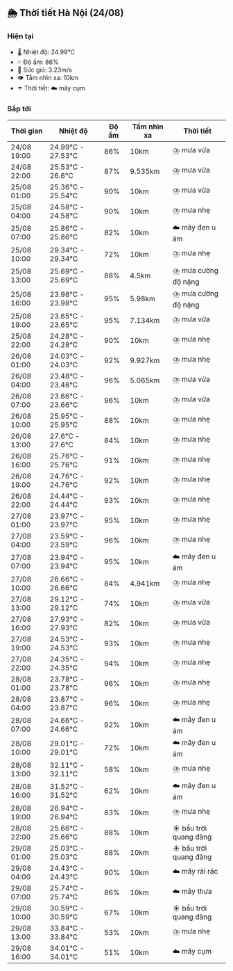 ## 🌦️ Thời tiết Hà Nội (24/08)

### Hiện tại

- 🌡️ Nhiệt độ: 24.99℃
- 💦 Độ ẩm: 86%
- 💨 Sức gió: 3.23m/s
- 👁️ Tầm nhìn xa: 10km
- ☂️ Thời tiết: ☁️ mây cụm

### Sắp tới

| Thời gian | Nhiệt độ | Độ ẩm | Tầm nhìn xa | Thời tiết |
| --- | --- | --- | --- | --- |
| 24/08 19:00 | 24.99℃ - 27.53℃ | 86% | 10km | ⛈️ mưa vừa |
| 24/08 22:00 | 25.53℃ - 26.6℃ | 87% | 9.535km | ⛈️ mưa vừa |
| 25/08 01:00 | 25.36℃ - 25.54℃ | 90% | 10km | ⛈️ mưa vừa |
| 25/08 04:00 | 24.58℃ - 24.58℃ | 90% | 10km | ⛈️ mưa nhẹ |
| 25/08 07:00 | 25.86℃ - 25.86℃ | 82% | 10km | ☁️ mây đen u ám |
| 25/08 10:00 | 29.34℃ - 29.34℃ | 72% | 10km | ⛈️ mưa nhẹ |
| 25/08 13:00 | 25.69℃ - 25.69℃ | 88% | 4.5km | ⛈️ mưa cường độ nặng |
| 25/08 16:00 | 23.98℃ - 23.98℃ | 95% | 5.98km | ⛈️ mưa cường độ nặng |
| 25/08 19:00 | 23.65℃ - 23.65℃ | 95% | 7.134km | ⛈️ mưa vừa |
| 25/08 22:00 | 24.28℃ - 24.28℃ | 90% | 10km | ⛈️ mưa nhẹ |
| 26/08 01:00 | 24.03℃ - 24.03℃ | 92% | 9.927km | ⛈️ mưa nhẹ |
| 26/08 04:00 | 23.48℃ - 23.48℃ | 96% | 5.065km | ⛈️ mưa vừa |
| 26/08 07:00 | 23.66℃ - 23.66℃ | 96% | 10km | ⛈️ mưa vừa |
| 26/08 10:00 | 25.95℃ - 25.95℃ | 88% | 10km | ⛈️ mưa nhẹ |
| 26/08 13:00 | 27.6℃ - 27.6℃ | 84% | 10km | ⛈️ mưa nhẹ |
| 26/08 16:00 | 25.76℃ - 25.76℃ | 91% | 10km | ⛈️ mưa nhẹ |
| 26/08 19:00 | 24.76℃ - 24.76℃ | 92% | 10km | ⛈️ mưa nhẹ |
| 26/08 22:00 | 24.44℃ - 24.44℃ | 93% | 10km | ⛈️ mưa nhẹ |
| 27/08 01:00 | 23.97℃ - 23.97℃ | 95% | 10km | ⛈️ mưa nhẹ |
| 27/08 04:00 | 23.59℃ - 23.59℃ | 96% | 10km | ⛈️ mưa nhẹ |
| 27/08 07:00 | 23.94℃ - 23.94℃ | 95% | 10km | ☁️ mây đen u ám |
| 27/08 10:00 | 26.66℃ - 26.66℃ | 84% | 4.941km | ⛈️ mưa nhẹ |
| 27/08 13:00 | 29.12℃ - 29.12℃ | 74% | 10km | ⛈️ mưa vừa |
| 27/08 16:00 | 27.93℃ - 27.93℃ | 82% | 10km | ⛈️ mưa vừa |
| 27/08 19:00 | 24.53℃ - 24.53℃ | 93% | 10km | ⛈️ mưa nhẹ |
| 27/08 22:00 | 24.35℃ - 24.35℃ | 94% | 10km | ⛈️ mưa nhẹ |
| 28/08 01:00 | 23.78℃ - 23.78℃ | 96% | 10km | ⛈️ mưa nhẹ |
| 28/08 04:00 | 23.87℃ - 23.87℃ | 96% | 10km | ⛈️ mưa nhẹ |
| 28/08 07:00 | 24.66℃ - 24.66℃ | 92% | 10km | ☁️ mây đen u ám |
| 28/08 10:00 | 29.01℃ - 29.01℃ | 72% | 10km | ☁️ mây đen u ám |
| 28/08 13:00 | 32.11℃ - 32.11℃ | 58% | 10km | ⛈️ mưa nhẹ |
| 28/08 16:00 | 31.52℃ - 31.52℃ | 62% | 10km | ☁️ mây đen u ám |
| 28/08 19:00 | 26.94℃ - 26.94℃ | 83% | 10km | ⛈️ mưa nhẹ |
| 28/08 22:00 | 25.66℃ - 25.66℃ | 88% | 10km | ☀️ bầu trời quang đãng |
| 29/08 01:00 | 25.03℃ - 25.03℃ | 88% | 10km | ☀️ bầu trời quang đãng |
| 29/08 04:00 | 24.43℃ - 24.43℃ | 90% | 10km | ☁️ mây rải rác |
| 29/08 07:00 | 25.74℃ - 25.74℃ | 86% | 10km | ☁️ mây thưa |
| 29/08 10:00 | 30.59℃ - 30.59℃ | 67% | 10km | ☀️ bầu trời quang đãng |
| 29/08 13:00 | 33.84℃ - 33.84℃ | 53% | 10km | ⛈️ mưa nhẹ |
| 29/08 16:00 | 34.01℃ - 34.01℃ | 51% | 10km | ☁️ mây cụm |
